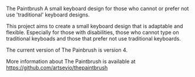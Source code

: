 The Paintbrush
A small keyboard design for those who cannot or prefer not use 'traditional' keyboard designs.

This project aims to create a small keyboard design that is adaptable and flexible. Especially for those with disabilities, those who cannot type on traditional keyboads and those that prefer not use traditional keyboards.

The current version of The Painbrush is version 4. 

More information about The Paintbrush is available at https://github.com/artseyio/thepaintbrush
